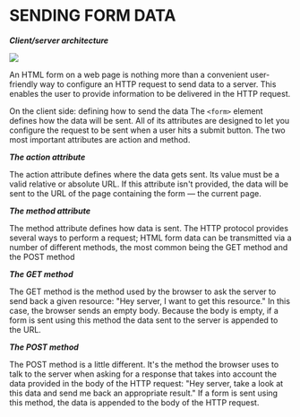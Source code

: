 
# SENDING FORM DATA


***Client/server architecture***

![](https://developer.mozilla.org/en-US/docs/Learn/Forms/Sending_and_retrieving_form_data/client-server.png)


An HTML form on a web page is nothing more than a convenient user-friendly way to configure an HTTP request to send data to a server. This enables the user to provide information to be delivered in the HTTP request.



On the client side: defining how to send the data
The `<form>` element defines how the data will be sent. All of its attributes are designed to let you configure the request to be sent when a user hits a submit button. The two most important attributes are action and method.



***The action attribute***


The action attribute defines where the data gets sent. Its value must be a valid relative or absolute URL. If this attribute isn't provided, the data will be sent to the URL of the page containing the form — the current page.


***The method attribute***


The method attribute defines how data is sent. The HTTP protocol provides several ways to perform a request; HTML form data can be transmitted via a number of different methods, the most common being the GET method and the POST method


***The GET method***


The GET method is the method used by the browser to ask the server to send back a given resource: "Hey server, I want to get this resource." In this case, the browser sends an empty body. Because the body is empty, if a form is sent using this method the data sent to the server is appended to the URL.


***The POST method***


The POST method is a little different. It's the method the browser uses to talk to the server when asking for a response that takes into account the data provided in the body of the HTTP request: "Hey server, take a look at this data and send me back an appropriate result." If a form is sent using this method, the data is appended to the body of the HTTP request.


